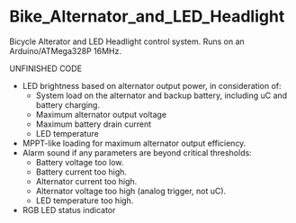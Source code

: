 Bike_Alternator_and_LED_Headlight
==========================

Bicycle Alterator and LED Headlight control system.
Runs on an Arduino/ATMega328P 16MHz.

UNFINISHED CODE
  
* LED brightness based on alternator output power, in consideration of:
  - System load on the alternator and backup battery, including uC and battery charging.
  - Maximum alternator output voltage
  - Maximum battery drain current
  - LED temperature
* MPPT-like loading for maximum alternator output efficiency.
* Alarm sound if any parameters are beyond critical thresholds:
  - Battery voltage too low.
  - Battery current too high.
  - Alternator current too high.
  - Alternator voltage too high (analog trigger, not uC).
  - LED temperature too high.
* RGB LED status indicator
